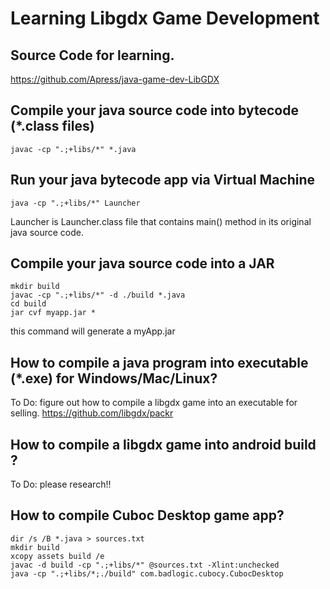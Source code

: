 
# Learning Libgdx Game Development

## Source Code for learning.
https://github.com/Apress/java-game-dev-LibGDX

## Compile your java source code into bytecode (*.class files)

```
javac -cp ".;+libs/*" *.java
```
## Run your java bytecode app via Virtual Machine

```
java -cp ".;+libs/*" Launcher
```
Launcher is Launcher.class file that contains main() method in its original java source code.

## Compile your java source code into a JAR
```
mkdir build
javac -cp ".;+libs/*" -d ./build *.java
cd build
jar cvf myapp.jar *
```
this command will generate a myApp.jar

## How to compile a java program into executable (*.exe) for Windows/Mac/Linux?

To Do: figure out how to compile a libgdx game into an executable for selling.
https://github.com/libgdx/packr

## How to compile a libgdx game into android build ?
To Do: please research!!

## How to compile Cuboc Desktop game app?
```
dir /s /B *.java > sources.txt              
mkdir build
xcopy assets build /e
javac -d build -cp ".;+libs/*" @sources.txt -Xlint:unchecked 
java -cp ".;+libs/*;./build" com.badlogic.cubocy.CubocDesktop
```

